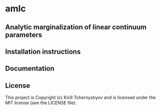 # amlc
Analytic marginalization of linear continuum parameters
-----

Installation instructions
----

Documentation
-----

License 
-----
This project is Copyright (c) Kirill Tchernyshyov and is licensed under the MIT
license (see the LICENSE file).
